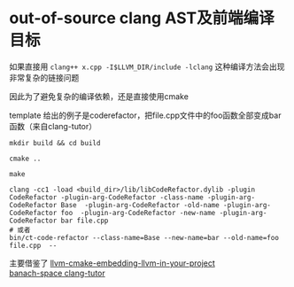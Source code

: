 # out-of-source clang AST及前端编译目标

如果直接用 `clang++ x.cpp -I$LLVM_DIR/include -lclang` 这种编译方法会出现非常复杂的链接问题

因此为了避免复杂的编译依赖，还是直接使用cmake

template 给出的例子是coderefactor，把file.cpp文件中的foo函数全部变成bar函数（来自clang-tutor）

```
mkdir build && cd build

cmake ..

make

clang -cc1 -load <build_dir>/lib/libCodeRefactor.dylib -plugin CodeRefactor -plugin-arg-CodeRefactor -class-name -plugin-arg-CodeRefactor Base  -plugin-arg-CodeRefactor -old-name -plugin-arg-CodeRefactor foo  -plugin-arg-CodeRefactor -new-name -plugin-arg-CodeRefactor bar file.cpp
# 或者
bin/ct-code-refactor --class-name=Base --new-name=bar --old-name=foo file.cpp  --
```

主要借鉴了
[llvm-cmake-embedding-llvm-in-your-project]('https://llvm.org/docs/CMake.html#embedding-llvm-in-your-project')   
[banach-space clang-tutor](https://github.com/banach-space/clang-tutor)  